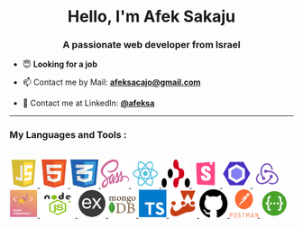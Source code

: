 <h1 align="center">Hello, I'm Afek Sakaju</h1>
<h3 align="center">A passionate web developer from Israel</h3>

-   😇 **Looking for a job**

-   📫 Contact me by Mail: **afeksacajo@gmail.com**

-   💌 Contact me at LinkedIn: **[@afeksa](https://www.linkedin.com/in/afeksa/)**

---

<p float="left">
<h3 align="left" > My Languages and Tools :</h3></br>

<a href="https://developer.mozilla.org/en-US/docs/Web/JavaScript">
   <img src="./readme-resources/javascript.png" width="50px" height="50px">
</a>

<a href="https://html.com/html5/">
   <img src="./readme-resources/html.png" width="50px" height="50px">
</a>

<a href="https://developer.mozilla.org/en-US/docs/Web/CSS">
   <img src="./readme-resources/css.png" width="50px" height="50px">
</a>

<a href="https://sass-lang.com/documentation/syntax">
   <img src="./readme-resources/sass.png" width="50px" height="50px">
</a>

<a href="https://reactjs.org/">
   <img src="./readme-resources/react.png" width="50px" height="50px">
</a>

<a href="https://reactrouter.com/en/main/start/overview">
   <img src="./readme-resources/react-router.png" width="50px" height="50px">
</a>

<a href="https://storybook.js.org/">
   <img src="./readme-resources/storybook.png" width="50px" height="50px">
</a>

<a href="https://eslint.org/">
   <img src="./readme-resources/eslint.png" width="50px" height="50px">
</a>

<a href="https://redux.js.org/">
   <img src="./readme-resources/redux.png" width="50px" height="50px">
</a>

<a href="https://styled-components.com/">
   <img src="./readme-resources/styledComponents.png" width="50px" height="50px">
</a>

<a href="https://nodejs.org/en/about/">
   <img src="./readme-resources/nodejs.png" width="63px" height="50px">
</a>

<a href="https://expressjs.com/en/starter/hello-world.html">
   <img src="./readme-resources/express.png" width="50px" height="50px">
</a>

<a href="https://www.mongodb.com/docs/manual/">
   <img src="./readme-resources/mongo.png" width="50px" height="50px">
</a>

<a href="https://www.typescriptlang.org/docs/handbook/typescript-in-5-minutes.html">
   <img src="./readme-resources/typescript.png" width="50px" height="50px">
</a>

<a href="https://jestjs.io/docs/using-matchers">
   <img src="./readme-resources/jest.png" width="50px" height="50px">
</a>

<a href="https://github.com/">
   <img src="./readme-resources/git.png" width="50px" height="50px">
</a>

<a href="https://www.postman.com/product/what-is-postman/">
   <img src="./readme-resources/postman.png" width="50px" height="50px">
</a>

<a href="https://swagger.io/tools/swagger-ui/">
   <img src="./readme-resources/swagger.png" width="50px" height="50px">
</a>

</p>
